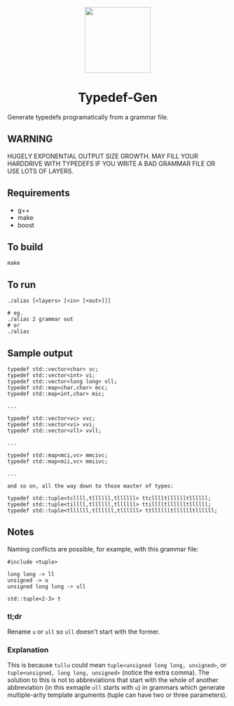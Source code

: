 <div align="center">
	<p>
	   <img src="https://owen.cafe/typegen-anim.069ff0ce.svg" height="150">
	</p>
	<h1>Typedef-Gen</h1>
</div>

Generate typedefs programatically from a grammar file.

## WARNING

HUGELY EXPONENTIAL OUTPUT SIZE GROWTH. MAY FILL YOUR HARDDRIVE WITH TYPEDEFS IF
YOU WRITE A BAD GRAMMAR FILE OR USE LOTS OF LAYERS.

## Requirements

* g++
* make
* boost

## To build

```
make
```

## To run

```
./alias [<layers> [<in> [<out>]]]

# eg.
./alias 2 grammar out
# or
./alias
```

## Sample output

```
typedef std::vector<char> vc;
typedef std::vector<int> vi;
typedef std::vector<long long> vll;
typedef std::map<char,char> mcc;
typedef std::map<int,char> mic;

...

typedef std::vector<vc> vvc;
typedef std::vector<vi> vvi;
typedef std::vector<vll> vvll;

...

typedef std::map<mci,vc> mmcivc;
typedef std::map<mii,vc> mmiivc;

...

and so on, all the way down to those master of types:

typedef std::tuple<tcllll,tllllll,tllllll> ttclllltlllllltllllll;
typedef std::tuple<tillll,tllllll,tllllll> ttilllltlllllltllllll;
typedef std::tuple<tllllll,tllllll,tllllll> ttlllllltlllllltllllll;
```

## Notes

Naming conflicts are possible, for example, with this grammar file:

```
#include <tuple>

long long -> ll
unsigned -> u
unsigned long long -> ull

std::tuple<2-3> t
```

### tl;dr

Rename `u` or `ull` so `ull` doesn't start with the former.

### Explanation

This is because `tullu` could mean `tuple<unsigned long long, unsigned>`, or
`tuple<unsigned, long long, unsigned>` (notice the extra comma). The solution to
this is not to abbreviations that start with the whole of another abbreviation
(in this exmaple `ull` starts with `u`) in grammars which generate
multiple-arity template arguments (tuple can have two or three parameters).
